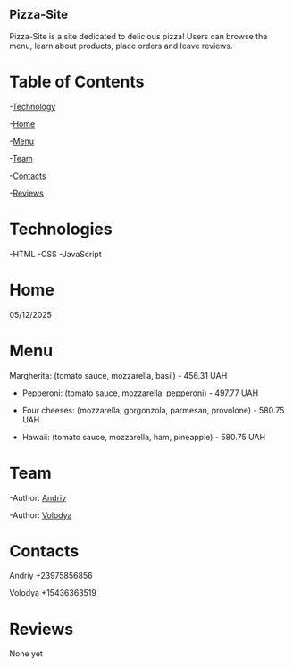 ## Pizza-Site

Pizza-Site is a site dedicated to delicious pizza! Users can browse the menu, learn about products, place orders and leave reviews.

# Table of Contents

-[Technology](#Technology)

-[Home](#Home)

-[Menu](#Menu)

-[Team](#Team)

-[Contacts](#contacts)

-[Reviews](#Reviews)

# Technologies
-HTML
-CSS
-JavaScript 
# Home
05/12/2025

# Menu

 Margherita: (tomato sauce, mozzarella, basil) - 456.31 UAH

* Pepperoni: (tomato sauce, mozzarella, pepperoni) - 497.77 UAH

* Four cheeses: (mozzarella, gorgonzola, parmesan, provolone) - 580.75 UAH

* Hawaii: (tomato sauce, mozzarella, ham, pineapple) - 580.75 UAH

# Team
-Author: [Andriy](#https://github.com/alsquin)

-Author: [Volodya](#htttps://github.com/jem228)

# Contacts
Andriy +23975856856

Volodya +15436363519

# Reviews
None yet
